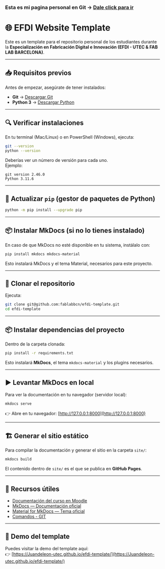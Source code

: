 ### Esta es mi pagina personal en Git -> [Dale click para ir](https://juandeleon-utec.github.io/Juan_de_Leon/)


# 🌐 EFDI Website Template

Este es un template para el repositorio personal de los estudiantes durante la **Especialización en Fabricación Digital e Innovación (EFDI - UTEC & FAB LAB BARCELONA)**.

---

## 📥 Requisitos previos

Antes de empezar, asegúrate de tener instalados:

- **Git** → [Descargar Git](https://git-scm.com/downloads)  
- **Python 3** → [Descargar Python](https://www.python.org/downloads/)  

---

## 🔍 Verificar instalaciones

En tu terminal (Mac/Linux) o en PowerShell (Windows), ejecuta:

```bash
git --version
python --version
```

Deberías ver un número de versión para cada uno.  
Ejemplo:
```
git version 2.46.0
Python 3.11.6
```

---

## 🔄 Actualizar `pip` (gestor de paquetes de Python)

```bash
python -m pip install --upgrade pip
```

---

## 📦 Instalar MkDocs (si no lo tienes instalado)

En caso de que MkDocs no esté disponible en tu sistema, instálalo con:

```bash
pip install mkdocs mkdocs-material
```

Esto instalará MkDocs y el tema Material, necesarios para este proyecto.

---

## 📂 Clonar el repositorio

Ejecuta:

```bash
git clone git@github.com:fablabbcn/efdi-template.git
cd efdi-template
```

---

## 📦 Instalar dependencias del proyecto

Dentro de la carpeta clonada:

```bash
pip install -r requirements.txt
```

Esto instalará **MkDocs**, el tema `mkdocs-material` y los plugins necesarios.

---

## ▶️ Levantar MkDocs en local

Para ver la documentación en tu navegador (servidor local):

```bash
mkdocs serve
```

👉 Abre en tu navegador: [http://127.0.0.1:8000](http://127.0.0.1:8000)

---

## 🏗️ Generar el sitio estático

Para compilar la documentación y generar el sitio en la carpeta `site/`:

```bash
mkdocs build
```


El contenido dentro de `site/` es el que se publica en **GitHub Pages**.

---

## 🔗 Recursos útiles

- [Documentación del curso en Moodle](https://ev1.utec.edu.uy/moodle/course/view.php?id=15375&section=1#tabs-tree-start)  
- [MkDocs — Documentación oficial](https://www.mkdocs.org/)  
- [Material for MkDocs — Tema oficial](https://squidfunk.github.io/mkdocs-material/)  
- [Comandos - GIT](https://education.github.com/git-cheat-sheet-education.pdf)
---

## 🚀 Demo del template

Puedes visitar la demo del template aquí:  
👉 [https://Juandeleon-utec.github.io/efdi-template/](https://Juandeleon-utec.github.io/efdi-template/)
